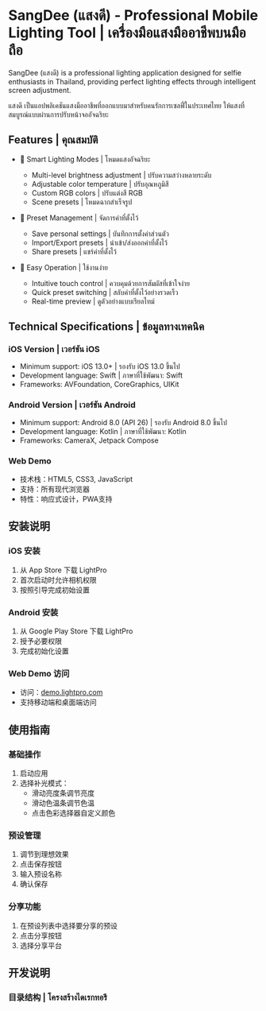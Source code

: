 # SangDee (แสงดี) - Professional Mobile Lighting Tool | เครื่องมือแสงมืออาชีพบนมือถือ

SangDee (แสงดี) is a professional lighting application designed for selfie enthusiasts in Thailand, providing perfect lighting effects through intelligent screen adjustment.

แสงดี เป็นแอปพลิเคชันแสงมืออาชีพที่ออกแบบมาสำหรับคนรักการเซลฟี่ในประเทศไทย ให้แสงที่สมบูรณ์แบบผ่านการปรับหน้าจออัจฉริยะ

## Features | คุณสมบัติ

- 🌟 Smart Lighting Modes | โหมดแสงอัจฉริยะ
  - Multi-level brightness adjustment | ปรับความสว่างหลายระดับ
  - Adjustable color temperature | ปรับอุณหภูมิสี
  - Custom RGB colors | ปรับแต่งสี RGB
  - Scene presets | โหมดฉากสำเร็จรูป

- 💾 Preset Management | จัดการค่าที่ตั้งไว้
  - Save personal settings | บันทึกการตั้งค่าส่วนตัว
  - Import/Export presets | นำเข้า/ส่งออกค่าที่ตั้งไว้
  - Share presets | แชร์ค่าที่ตั้งไว้

- 🤳 Easy Operation | ใช้งานง่าย
  - Intuitive touch control | ควบคุมด้วยการสัมผัสที่เข้าใจง่าย
  - Quick preset switching | สลับค่าที่ตั้งไว้อย่างรวดเร็ว
  - Real-time preview | ดูตัวอย่างแบบเรียลไทม์

## Technical Specifications | ข้อมูลทางเทคนิค

### iOS Version | เวอร์ชัน iOS
- Minimum support: iOS 13.0+ | รองรับ iOS 13.0 ขึ้นไป
- Development language: Swift | ภาษาที่ใช้พัฒนา: Swift
- Frameworks: AVFoundation, CoreGraphics, UIKit

### Android Version | เวอร์ชัน Android
- Minimum support: Android 8.0 (API 26) | รองรับ Android 8.0 ขึ้นไป
- Development language: Kotlin | ภาษาที่ใช้พัฒนา: Kotlin
- Frameworks: CameraX, Jetpack Compose

### Web Demo
- 技术栈：HTML5, CSS3, JavaScript
- 支持：所有现代浏览器
- 特性：响应式设计，PWA支持

## 安装说明

### iOS 安装
1. 从 App Store 下载 LightPro
2. 首次启动时允许相机权限
3. 按照引导完成初始设置

### Android 安装
1. 从 Google Play Store 下载 LightPro
2. 授予必要权限
3. 完成初始化设置

### Web Demo 访问
- 访问：[demo.lightpro.com](https://demo.lightpro.com)
- 支持移动端和桌面端访问

## 使用指南

### 基础操作
1. 启动应用
2. 选择补光模式：
   - 滑动亮度条调节亮度
   - 滑动色温条调节色温
   - 点击色彩选择器自定义颜色

### 预设管理
1. 调节到理想效果
2. 点击保存按钮
3. 输入预设名称
4. 确认保存

### 分享功能
1. 在预设列表中选择要分享的预设
2. 点击分享按钮
3. 选择分享平台

## 开发说明

### 目录结构 | โครงสร้างไดเรกทอรี
